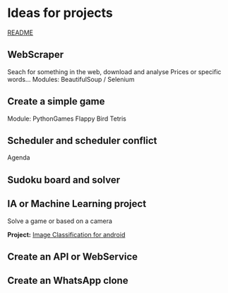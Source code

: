 # Ideas for projects

[README](../README.md)  

## WebScraper
Seach for something in the web, download and analyse
Prices or specific words...
Modules: BeautifulSoup / Selenium


## Create a simple game
Module: PythonGames
Flappy Bird
Tetris

## Scheduler and scheduler conflict
Agenda

## Sudoku board and solver

## IA or Machine Learning project
Solve a game or based on a camera

**Project:** [Image Classification for android](https://heartbeat.comet.ml/image-classification-for-android-devices-using-numpy-and-kivy-587f65e7e99a)

  
## Create an API or WebService

## Create an WhatsApp clone
